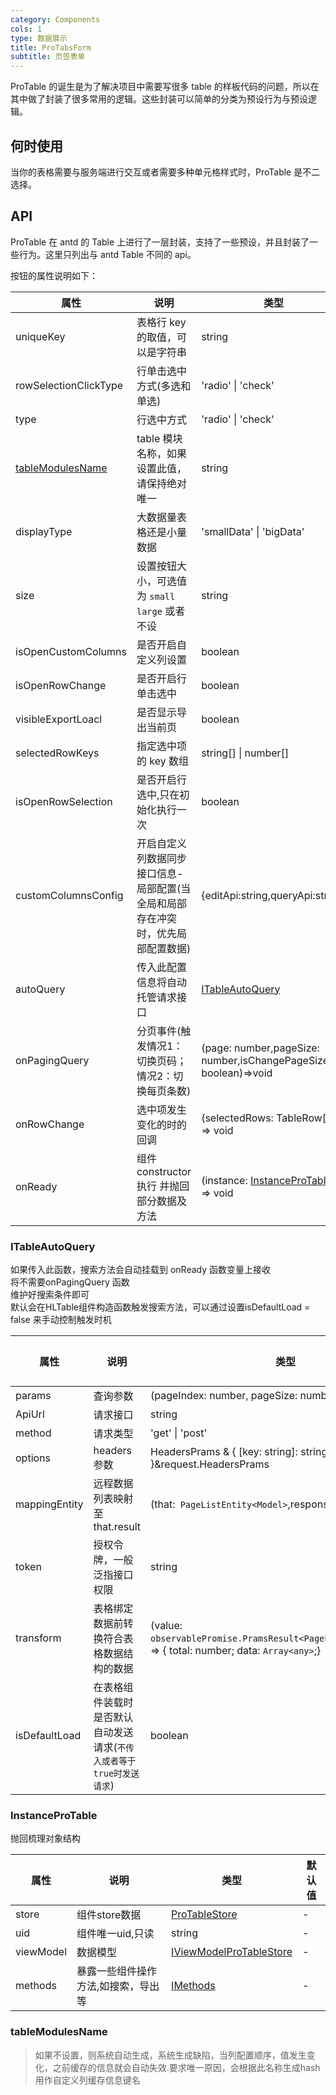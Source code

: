 ```yaml
---
category: Components
cols: 1
type: 数据展示
title: ProTabsForm
subtitle: 页签表单
---
```


ProTable 的诞生是为了解决项目中需要写很多 table 的样板代码的问题，所以在其中做了封装了很多常用的逻辑。这些封装可以简单的分类为预设行为与预设逻辑。


## 何时使用

当你的表格需要与服务端进行交互或者需要多种单元格样式时，ProTable 是不二选择。

## API

ProTable 在 antd 的 Table 上进行了一层封装，支持了一些预设，并且封装了一些行为。这里只列出与 antd Table 不同的 api。

按钮的属性说明如下：

| 属性 | 说明 | 类型 | 默认值 |
| --- | --- | --- | --- |
| uniqueKey | 	表格行 key 的取值，可以是字符串| string | "id" |
| rowSelectionClickType | 行单击选中方式(多选和单选) | 'radio' \| 'check' | `radio` |
| type | 行选中方式 | 'radio' \| 'check' |`check` |
| [tableModulesName](#tableModulesName)| table 模块名称，如果设置此值，请保持绝对唯一 | string| - |
| displayType | 大数据量表格还是小量数据 | 'smallData' \| 'bigData' | `smallData` |
| size | 设置按钮大小，可选值为 `small` `large` 或者不设 | string | `default` |
| isOpenCustomColumns | 是否开启自定义列设置 | boolean | false |
| isOpenRowChange | 是否开启行单击选中 | boolean | false |
|visibleExportLoacl| 是否显示导出当前页|boolean|true|
|selectedRowKeys|指定选中项的 key 数组|string[] \| number[]|-|
| isOpenRowSelection | 是否开启行选中,只在初始化执行一次 | boolean | false |
|customColumnsConfig|开启自定义列数据同步接口信息-局部配置(当全局和局部存在冲突时，优先局部配置数据)|{editApi:string,queryApi:string}|-|
|autoQuery|传入此配置信息将自动托管请求接口|[ITableAutoQuery](#ITableAutoQuery)|-|
|onPagingQuery|分页事件(触发情况1：切换页码；情况2：切换每页条数)|(page: number,pageSize: number,isChangePageSize?: boolean)=>void|-|
|onRowChange|选中项发生变化的时的回调|(selectedRows: TableRow[]) => void|-|
|onReady|组件constructor 执行 并抛回部分数据及方法|(instance: [InstanceProTable](#InstanceProTable)) => void|-|

### ITableAutoQuery
如果传入此函数，搜索方法会自动挂载到 onReady 函数变量上接收  
将不需要onPagingQuery 函数  
维护好搜索条件即可  
默认会在HLTable组件构造函数触发搜索方法，可以通过设置isDefaultLoad = false 来手动控制触发时机  

| 属性 | 说明 | 类型 | 默认值 |
| --- | --- | --- | --- |
|params|查询参数|(pageIndex: number, pageSize: number) => Object|-|
|ApiUrl| 请求接口|string|-|
|method|请求类型|'get' \| 'post'|-|
|options|headers 参数|HeadersPrams & { [key: string]: string }&request.HeadersPrams|-|
|mappingEntity|远程数据列表映射至that.result|(that:` PageListEntity<Model>`,responseData: any) => void|-|
|token|授权令牌，一般泛指接口权限|string|-|
|transform|表格绑定数据前转换符合表格数据结构的数据|(value: `observablePromise.PramsResult<PageListEntity<Model>>`) => { total: number; data: `Array<any>`;}|-|
|isDefaultLoad|在表格组件装载时是否默认自动发送请求(`不传入或者等于true时发送请求`)|boolean|-|
### InstanceProTable
抛回梳理对象结构

| 属性 | 说明 | 类型 | 默认值 |
| --- | --- | --- | --- |
| store | 	组件store数据| [ProTableStore](https://github.com/duanguang/legions-design-element/blob/feature/pro-echarts/packages/legions-pro-design/types/components/store/pro.table/index.d.ts) | - |
| uid | 组件唯一uid,只读 | string | - |
| viewModel | 数据模型 |[IViewModelProTableStore](https://github.com/duanguang/legions-design-element/blob/feature/pro-echarts/packages/legions-pro-design/types/components/store/pro.table/interface/index.d.ts)|-|
| methods | 暴露一些组件操作方法,如搜索，导出等 | [IMethods](https://github.com/duanguang/legions-design-element/blob/feature/pro-echarts/packages/legions-pro-design/types/components/LegionsProTable/interface.d.ts)| - |
### tableModulesName
> 如果不设置，则系统自动生成，系统生成缺陷，当列配置顺序，值发生变化，之前缓存的信息就会自动失效.要求唯一原因，会根据此名称生成hash用作自定义列缓存信息键名

<style>
[id^="components-legionsproecharts-demo-"] .ant-btn {
  margin-right: 8px;
  margin-bottom: 12px;
}
[id^="components-legionsproecharts-demo-"] .ant-btn-group > .ant-btn {
  margin-right: 0;
}
</style>

